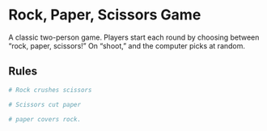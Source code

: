 # Rock, Paper, Scissors Game

A classic two-person game. Players start each round by choosing between “rock, paper, scissors!” On “shoot,” and the computer picks at random.

## Rules

```python
# Rock crushes scissors

# Scissors cut paper

# paper covers rock.

```
